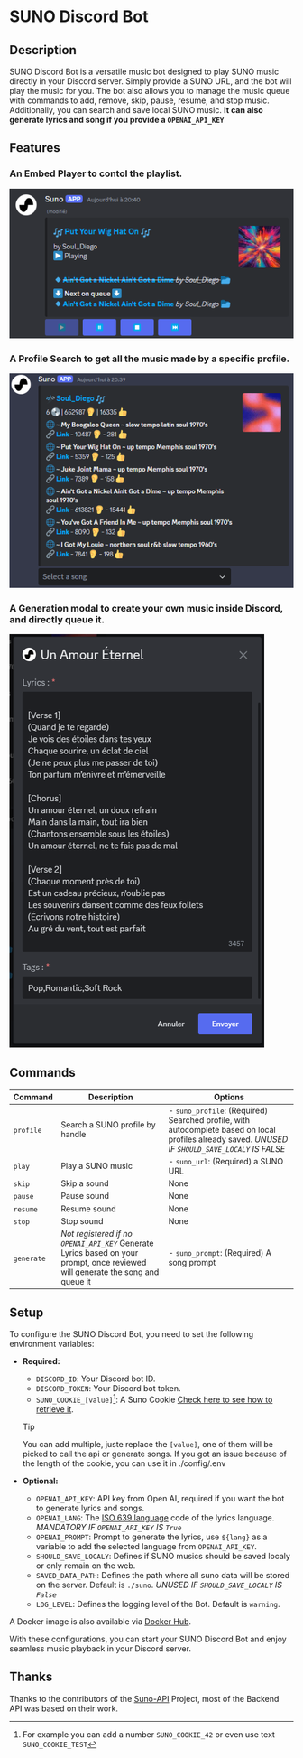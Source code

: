 # SUNO Discord Bot

## Description

SUNO Discord Bot is a versatile music bot designed to play SUNO music directly in your Discord server. Simply provide a SUNO URL, and the bot will play the music for you. The bot also allows you to manage the music queue with commands to add, remove, skip, pause, resume, and stop music. Additionally, you can search and save local SUNO music. **It can also generate lyrics and song if you provide a `OPENAI_API_KEY`**

## Features

### An Embed Player to contol the playlist.
![Player Embed](player.png)

### A Profile Search to get all the music made by a specific profile.
![Profile Embed](profile.png)

### A Generation modal to create your own music inside Discord, and directly queue it.
![Generate Modal](generate.png)

## Commands

| Command      | Description                   | Options                                                                                          |
|--------------|-------------------------------|--------------------------------------------------------------------------------------------------|
| `profile`    | Search a SUNO profile by handle     | - `suno_profile`: (Required) Searched profile, with autocomplete based on local profiles already saved. *UNUSED IF `SHOULD_SAVE_LOCALY` IS FALSE*                                                              |
| `play`       | Play a SUNO music             | - `suno_url`: (Required) a SUNO URL                                                                     |
| `skip`       | Skip a sound                  | None                                                                                             |
| `pause`      | Pause sound                   | None                                                                                             |
| `resume`     | Resume sound                  | None                                                                                             |
| `stop`       | Stop sound                    | None                                                                                             |
| `generate`       | *Not registered if no `OPENAI_API_KEY`* Generate Lyrics based on your prompt, once reviewed will generate the song and queue it                   | - `suno_prompt`: (Required) A song prompt                                                                                               |

## Setup

To configure the SUNO Discord Bot, you need to set the following environment variables:

- **Required:**
  - `DISCORD_ID`: Your Discord bot ID.
  - `DISCORD_TOKEN`: Your Discord bot token.
  - `SUNO_COOKIE_[value]`[^1]: A Suno Cookie [Check here to see how to retrieve it](https://github.com/gcui-art/suno-api). 
  >[!TIP]
  >You can add multiple, juste replace the `[value]`, one of them will be picked to call the api or generate songs.
  >If you got an issue because of the length of the cookie, you can use it in ./config/.env

- **Optional:**
  - `OPENAI_API_KEY`: API key from Open AI, required if you want the bot to generate lyrics and songs.
  - `OPENAI_LANG`: The [ISO 639 language](https://en.wikipedia.org/wiki/List_of_ISO_639_language_codes#:~:text=ISO%20639%20is%20a%20standardized,(sets%202%E2%80%935).) code of the lyrics language. *MANDATORY IF `OPENAI_API_KEY` IS `True`*
  - `OPENAI_PROMPT`: Prompt to generate the lyrics, use `${lang}` as a variable to add the selected language from `OPENAI_API_KEY`.
  - `SHOULD_SAVE_LOCALY`: Defines if SUNO musics should be saved localy or only remain on the web.
  - `SAVED_DATA_PATH`: Defines the path where all suno data will be stored on the server. Default is `./suno`. *UNUSED IF `SHOULD_SAVE_LOCALY` IS `False`*
  - `LOG_LEVEL`: Defines the logging level of the Bot. Default is `warning`.

A Docker image is also available via [Docker Hub](https://hub.docker.com/r/pekno/sunobot).

With these configurations, you can start your SUNO Discord Bot and enjoy seamless music playback in your Discord server.

## Thanks

Thanks to the contributors of the [Suno-API](https://github.com/gcui-art/suno-api) Project, most of the Backend API was based on their work.



[^1]: For example you can add a number `SUNO_COOKIE_42` or even use text `SUNO_COOKIE_TEST`